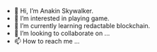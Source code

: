 - 👋 Hi, I’m Anakin Skywalker.
- 👀 I’m interested in playing game.
- 🌱 I’m currently learning redactable blockchain.
- 💞️ I’m looking to collaborate on ...
- 📫 How to reach me ...

<!---
2542936519/2542936519 is a ✨ special ✨ repository because its `README.md` (this file) appears on your GitHub profile.
You can click the Preview link to take a look at your changes.
--->
